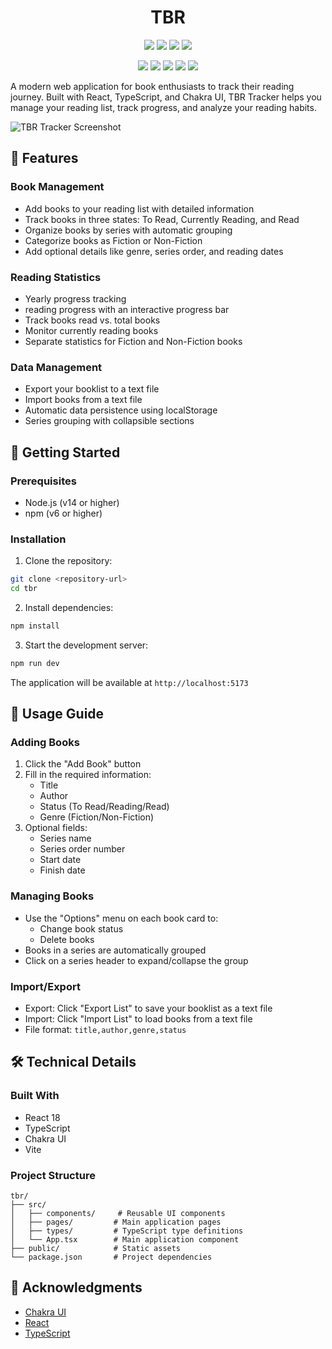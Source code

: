 <h1 align="center">TBR</h1>

<p align="center">
<img src="https://img.shields.io/github/last-commit/allenh99/tbr?style=flat-square" />
<img src="https://img.shields.io/github/languages/top/allenh99/tbr?style=flat-square" />
<img src="https://img.shields.io/github/languages/count/allenh99/tbr?style=flat-square" />
<img src="https://img.shields.io/github/license/allenh99/tbr?style=flat-square" />
</p>

<p align="center">
<img src="https://img.shields.io/badge/React-20232A?style=for-the-badge&logo=react&logoColor=61DAFB"/>
<img src="https://img.shields.io/badge/TypeScript-007ACC?style=for-the-badge&logo=typescript&logoColor=white"/>
<img src="https://img.shields.io/badge/Chakra%20UI-319795?style=for-the-badge&logo=chakra-ui&logoColor=white"/>
<img src="https://img.shields.io/badge/Vite-646CFF?style=for-the-badge&logo=vite&logoColor=white"/>
<img src="https://img.shields.io/badge/CSS3-1572B6?style=for-the-badge&logo=css3&logoColor=white"/>
</p>

A modern web application for book enthusiasts to track their reading journey. Built with React, TypeScript, and Chakra UI, TBR Tracker helps you manage your reading list, track progress, and analyze your reading habits.

![TBR Tracker Screenshot](screenshot.png)

## 🌟 Features

### Book Management
- Add books to your reading list with detailed information
- Track books in three states: To Read, Currently Reading, and Read
- Organize books by series with automatic grouping
- Categorize books as Fiction or Non-Fiction
- Add optional details like genre, series order, and reading dates

### Reading Statistics
- Yearly progress tracking
- reading progress with an interactive progress bar
- Track books read vs. total books
- Monitor currently reading books
- Separate statistics for Fiction and Non-Fiction books

### Data Management
- Export your booklist to a text file
- Import books from a text file
- Automatic data persistence using localStorage
- Series grouping with collapsible sections

## 🚀 Getting Started

### Prerequisites

- Node.js (v14 or higher)
- npm (v6 or higher)

### Installation

1. Clone the repository:
```bash
git clone <repository-url>
cd tbr
```

2. Install dependencies:
```bash
npm install
```

3. Start the development server:
```bash
npm run dev
```

The application will be available at `http://localhost:5173`

## 📖 Usage Guide

### Adding Books
1. Click the "Add Book" button
2. Fill in the required information:
   - Title
   - Author
   - Status (To Read/Reading/Read)
   - Genre (Fiction/Non-Fiction)
3. Optional fields:
   - Series name
   - Series order number
   - Start date
   - Finish date

### Managing Books
- Use the "Options" menu on each book card to:
  - Change book status
  - Delete books
- Books in a series are automatically grouped
- Click on a series header to expand/collapse the group

### Import/Export
- Export: Click "Export List" to save your booklist as a text file
- Import: Click "Import List" to load books from a text file
- File format: `title,author,genre,status`

## 🛠️ Technical Details

### Built With
- React 18
- TypeScript
- Chakra UI
- Vite

### Project Structure
```
tbr/
├── src/
│   ├── components/     # Reusable UI components
│   ├── pages/         # Main application pages
│   ├── types/         # TypeScript type definitions
│   └── App.tsx        # Main application component
├── public/            # Static assets
└── package.json       # Project dependencies
```

## 🙏 Acknowledgments

- [Chakra UI](https://chakra-ui.com/)
- [React](https://reactjs.org/)
- [TypeScript](https://www.typescriptlang.org/)